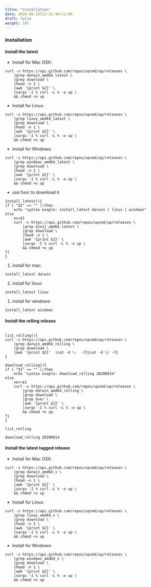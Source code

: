 ```yaml
---
title: "installation"
date: 2020-06-25T22:32:46+11:00
draft: false
weight: 101
---
```


### Installation

#### Install the latest

* Install for Mac OSX:

```
curl -s https://api.github.com/repos/upcmd/up/releases \
    |grep darwin_amd64_latest \
    |grep download \
    |head -n 1 \
    |awk '{print $2}' \
    |xargs -I % curl -L % -o up \
    && chmod +x up
```

* Install for Linux:

```
curl -s https://api.github.com/repos/upcmd/up/releases \
    |grep linux_amd64_latest \
    |grep download \
    |head -n 1 \
    |awk '{print $2}' \
    |xargs -I % curl -L % -o up \
    && chmod +x up
```

* Install for Windows:

```
curl -s https://api.github.com/repos/upcmd/up/releases \
    |grep windows_amd64_latest \
    |grep download \
    |head -n 1 \
    |awk '{print $2}' \
    |xargs -I % curl -L % -o up \
    && chmod +x up
```

* use func to download it

```
install_latest(){
if [ "$1" == "" ];then
    echo "syntax exaple: install_latest darwin | linux | windows"
else
    os=$1
    curl -s https://api.github.com/repos/upcmd/up/releases \
        |grep ${os}_amd64_latest \
        |grep download \
        |head -n 1 \
        |awk '{print $2}' \
        |xargs -I % curl -L % -o up \
        && chmod +x up
fi
}

```

1. install for mac: 

```
install_latest darwin
```

2. install for linux: 

```
install_latest linux
```

1. install for windows: 

```
install_latest windows
```


#### Install the rolling release

```

list_rolling(){
curl -s https://api.github.com/repos/upcmd/up/releases \
    |grep darwin_amd64_rolling \
    |grep download \
    |awk '{print $2}'  |cut -d \-  -f2|cut -d \/ -f1
}    

download_rolling(){
if [ "$1" == "" ];then
    echo "syntax exaple: download_rolling 20200814"
else
    ver=$1
    curl -s https://api.github.com/repos/upcmd/up/releases \
        |grep darwin_amd64_rolling \
        |grep download \
        |grep $ver \
        |awk '{print $2}' \
        |xargs -I % curl -L % -o up \
        && chmod +x up
fi
}    

list_rolling

download_rolling 20200814
```

#### Install the latest tagged release

* Install for Mac OSX:

```
curl -s https://api.github.com/repos/upcmd/up/releases \
    |grep darwin_amd64_v \
    |grep download \
    |head -n 1 \
    |awk '{print $2}' \
    |xargs -I % curl -L % -o up \
    && chmod +x up
```

* Install for Linux:

```
curl -s https://api.github.com/repos/upcmd/up/releases \
    |grep linux_amd64_v \
    |grep download \
    |head -n 1 \
    |awk '{print $2}' \
    |xargs -I % curl -L % -o up \
    && chmod +x up
```

* Install for Windows:

```
curl -s https://api.github.com/repos/upcmd/up/releases \
    |grep windows_amd64_v \
    |grep download \
    |head -n 1 \
    |awk '{print $2}' \
    |xargs -I % curl -L % -o up \
    && chmod +x up
```
